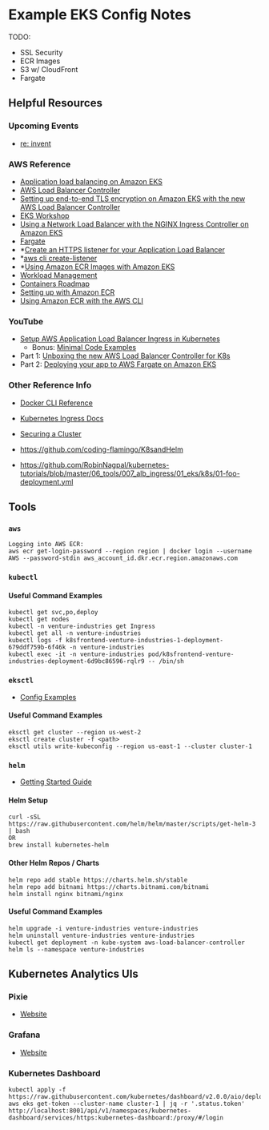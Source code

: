 
# Example EKS Config Notes

TODO:
- SSL Security
- ECR Images
- S3 w/ CloudFront
- Fargate

## Helpful Resources

### Upcoming Events
- [re: invent](https://reinvent.awsevents.com/?sc_icampaign=Event_event_reInvent_DG2&sc_ichannel=ha&sc_icontent=awssm-8337_event_customer_reinvent21&sc_ioutcome=Strategic_Events&sc_iplace=hero&trk=ha_a134p000007BgyOAAS~ha_awssm-8337_event_customer_reinvent21&trkCampaign=AWS_reInvent_2021)

### AWS Reference
- [Application load balancing on Amazon EKS](https://docs.aws.amazon.com/eks/latest/userguide/alb-ingress.html)
- [AWS Load Balancer Controller](https://docs.aws.amazon.com/eks/latest/userguide/aws-load-balancer-controller.html)
- [Setting up end-to-end TLS encryption on Amazon EKS with the new AWS Load Balancer Controller](https://aws.amazon.com/blogs/containers/setting-up-end-to-end-tls-encryption-on-amazon-eks-with-the-new-aws-load-balancer-controller/)
- [EKS Workshop](https://www.eksworkshop.com/010_introduction/)
- [Using a Network Load Balancer with the NGINX Ingress Controller on Amazon EKS](https://aws.amazon.com/blogs/opensource/network-load-balancer-nginx-ingress-controller-eks/)
- [Fargate](https://docs.aws.amazon.com/eks/latest/userguide/fargate.html)
- *[Create an HTTPS listener for your Application Load Balancer](https://docs.aws.amazon.com/elasticloadbalancing/latest/application/create-https-listener.html)
- *[aws cli create-listener](https://awscli.amazonaws.com/v2/documentation/api/latest/reference/elbv2/create-listener.html)
- *[Using Amazon ECR Images with Amazon EKS](https://docs.aws.amazon.com/AmazonECR/latest/userguide/ECR_on_EKS.html)
- [Workload Management](https://docs.aws.amazon.com/eks/latest/userguide/eks-workloads.html)
- [Containers Roadmap](https://github.com/aws/containers-roadmap/projects/1?card_filter_query=eks)
- [Setting up with Amazon ECR](https://docs.aws.amazon.com/AmazonECR/latest/userguide/get-set-up-for-amazon-ecr.html)
- [Using Amazon ECR with the AWS CLI](https://docs.aws.amazon.com/AmazonECR/latest/userguide/getting-started-cli.html)

### YouTube
- [Setup AWS Application Load Balancer Ingress in Kubernetes](https://www.youtube.com/watch?v=S8U7A-eGdOs)
  - Bonus: [Minimal Code Examples](https://github.com/RobinNagpal/kubernetes-tutorials/blob/master/06_tools/007_alb_ingress/01_eks/Makefile)
- Part 1: [Unboxing the new AWS Load Balancer Controller for K8s](https://www.youtube.com/watch?v=Lw4-noYhMjQ)
- Part 2: [Deploying your app to AWS Fargate on Amazon EKS](https://www.youtube.com/watch?v=J67CHCXHMxw)

### Other Reference Info

- [Docker CLI Reference](https://docs.docker.com/engine/reference/run/)
- [Kubernetes Ingress Docs](https://kubernetes.io/docs/concepts/services-networking/ingress/)
- [Securing a Cluster](https://kubernetes.io/docs/concepts/cluster-administration/#securing-a-cluster)

- https://github.com/coding-flamingo/K8sandHelm
- https://github.com/RobinNagpal/kubernetes-tutorials/blob/master/06_tools/007_alb_ingress/01_eks/k8s/01-foo-deployment.yml


## Tools

### `aws`

```
Logging into AWS ECR:
aws ecr get-login-password --region region | docker login --username AWS --password-stdin aws_account_id.dkr.ecr.region.amazonaws.com
```

### `kubectl`

#### Useful Command Examples

```
kubectl get svc,po,deploy
kubectl get nodes
kubectl -n venture-industries get Ingress
kubectl get all -n venture-industries
kubectl logs -f k8sfrontend-venture-industries-1-deployment-679ddf759b-6f46k -n venture-industries
kubectl exec -it -n venture-industries pod/k8sfrontend-venture-industries-deployment-6d9bc86596-rqlr9 -- /bin/sh
```

### `eksctl`

- [Config Examples](https://github.com/weaveworks/eksctl/tree/main/examples)

#### Useful Command Examples

```
eksctl get cluster --region us-west-2
eksctl create cluster -f <path>
eksctl utils write-kubeconfig --region us-east-1 --cluster cluster-1
```

### `helm`

- [Getting Started Guide](https://helm.sh/docs/chart_template_guide/getting_started/)

#### Helm Setup

```
curl -sSL https://raw.githubusercontent.com/helm/helm/master/scripts/get-helm-3 | bash
OR
brew install kubernetes-helm
```

#### Other Helm Repos / Charts

```
helm repo add stable https://charts.helm.sh/stable
helm repo add bitnami https://charts.bitnami.com/bitnami
helm install nginx bitnami/nginx
```

#### Useful Command Examples

```
helm upgrade -i venture-industries venture-industries
helm uninstall venture-industries venture-industries
kubectl get deployment -n kube-system aws-load-balancer-controller
helm ls --namespace venture-industries
```

## Kubernetes Analytics UIs
### Pixie

- [Website](https://px.dev/)

### Grafana

- [Website](https://grafana.com/oss/grafana/)

### Kubernetes Dashboard

```
kubectl apply -f https://raw.githubusercontent.com/kubernetes/dashboard/v2.0.0/aio/deploy/recommended.yaml
aws eks get-token --cluster-name cluster-1 | jq -r '.status.token'
http://localhost:8001/api/v1/namespaces/kubernetes-dashboard/services/https:kubernetes-dashboard:/proxy/#/login
```





